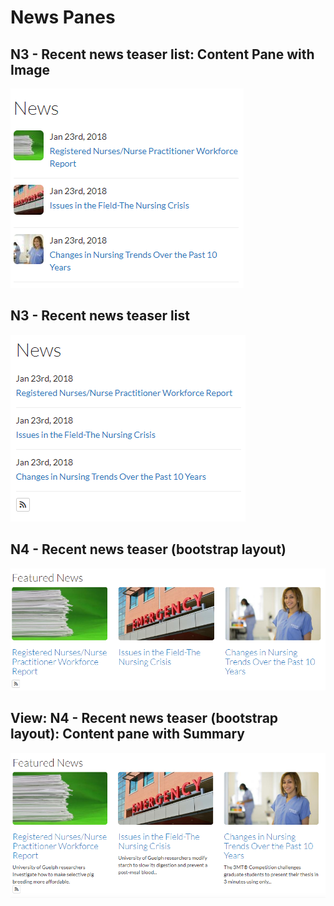 # News Panes

## N3 - Recent news teaser list: Content Pane with Image
![N3 - Recent news teaser list: Content Pane with Image](../.gitbook/assets/n3-content-pane-with-image.PNG)

## N3 - Recent news teaser list
![N3 - Recent news teaser list](../.gitbook/assets/n3-recent-news-teaser-list.PNG)

## N4 - Recent news teaser (bootstrap layout)
![N4 - Recent news teaser (bootstrap layout)](../.gitbook/assets/news-bootstrap.PNG)

## View: N4 - Recent news teaser (bootstrap layout): Content pane with Summary
![View: N4 - Recent news teaser (bootstrap layout): Content pane with Summary](../.gitbook/assets/layout-with-summary.PNG)
